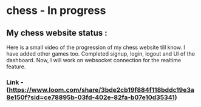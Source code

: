 # chess - In progress

## My chess website status : 

Here is a small video of the progression of my chess website till know. I have added other games too. Completed signup, login, logout and UI of the dashboard. Now, I will work on websocket connection for the realtime feature.

### Link - (https://www.loom.com/share/3bde2cb19f884f118bddc19e3a8e150f?sid=ce78895b-03fd-402e-82fa-b07e10d35341)




